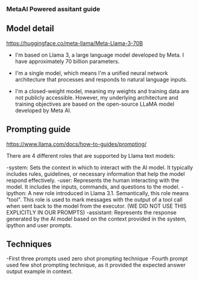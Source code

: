 ### MetaAI Powered assitant guide

## Model detail

https://huggingface.co/meta-llama/Meta-Llama-3-70B

- I'm based on Llama 3, a large language model developed by Meta. I have approximately 70 billion parameters.

- I'm a single model, which means I'm a unified neural network architecture that processes and responds to natural language inputs.

- I'm a closed-weight model, meaning my weights and training data are not publicly accessible. However, my underlying architecture and training objectives are based on the open-source LLaMA model developed by Meta AI.

## Prompting guide

https://www.llama.com/docs/how-to-guides/prompting/

There are 4 different roles that are supported by Llama text models:

-system: Sets the context in which to interact with the AI model. It typically includes rules, guidelines, or necessary information that help the model respond effectively.
-user: Represents the human interacting with the model. It includes the inputs, commands, and questions to the model.
-ipython: A new role introduced in Llama 3.1. Semantically, this role means "tool". This role is used to mark messages with the output of a tool call when sent back to the model from the executor. (WE DID NOT USE THIS EXPLICITLY IN OUR PROMPTS)
-assistant: Represents the response generated by the AI model based on the context provided in the system, ipython and user prompts.

## Techniques

-First three prompts used zero shot prompting technique
-Fourth prompt used few shot prompting technique, as it provided the expected answer output example in context.